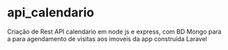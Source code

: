 # api_calendario
Criação de Rest API calendario em node js e express, com BD Mongo para a para agendamento de visitas aos imoveis da app  construida Laravel

